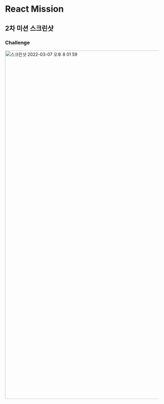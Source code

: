 # React Mission 
## 2차 미션 스크린샷 
### Challenge
<img width="1140" alt="스크린샷 2022-03-07 오후 8 01 59" src="https://user-images.githubusercontent.com/78739194/157019282-5da7207d-59b1-4962-a0b8-ad7a9f690fef.png">
